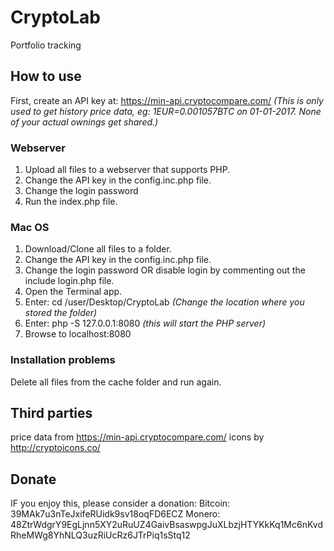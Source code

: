 # CryptoLab
Portfolio tracking

## How to use
First, create an API key at: https://min-api.cryptocompare.com/
*(This is only used to get history price data, eg: 1EUR=0.001057BTC on 01-01-2017. None of your actual ownings get shared.)*

### Webserver
1. Upload all files to a webserver that supports PHP.
1. Change the API key in the config.inc.php file.
1. Change the login password
1. Run the index.php file.

### Mac OS
1. Download/Clone all files to a folder.
1. Change the API key in the config.inc.php file.
1. Change the login password OR disable login by commenting out the include login.php file.
1. Open the Terminal app.
1. Enter: cd /user/Desktop/CryptoLab *(Change the location where you stored the folder)*
1. Enter: php -S 127.0.0.1:8080 *(this will start the PHP server)*
1. Browse to localhost:8080

### Installation problems
Delete all files from the cache folder and run again.

## Third parties
price data from https://min-api.cryptocompare.com/
icons by http://cryptoicons.co/

## Donate
IF you enjoy this, please consider a donation:
Bitcoin: 39MAk7u3nTeJxifeRUidk9sv18oqFD6ECZ
Monero: 48ZtrWdgrY9EgLjnn5XY2uRuUZ4GaivBsaswpgJuXLbzjHTYKkKq1Mc6nKvdRheMWg8YhNLQ3uzRiUcRz6JTrPiq1sStq12
